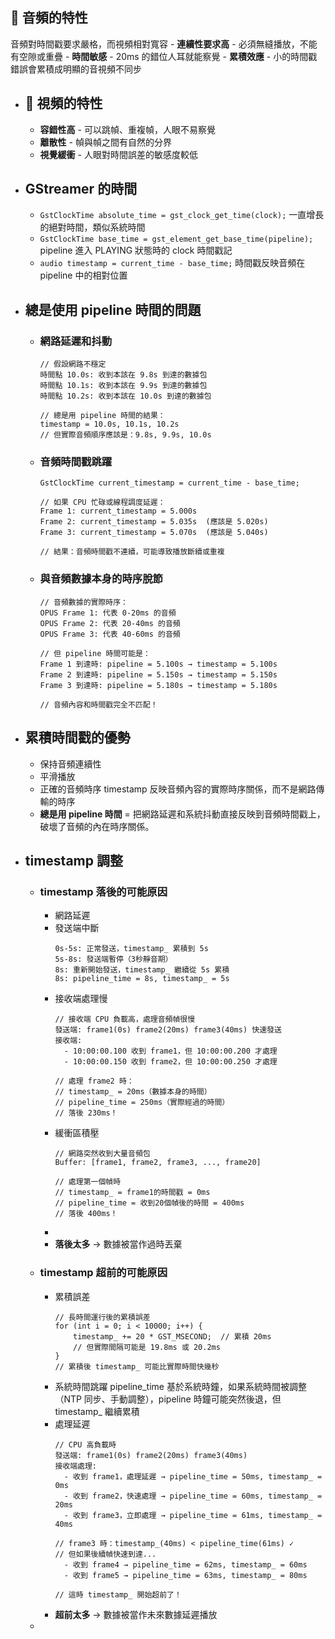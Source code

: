 ## 🎵  **音頻的特性**
音頻對時間戳要求嚴格，而視頻相對寬容
	- **連續性要求高** - 必須無縫播放，不能有空隙或重疊
	- **時間敏感** - 20ms 的錯位人耳就能察覺
	- **累積效應** - 小的時間戳錯誤會累積成明顯的音視頻不同步
- ## 🎥  **視頻的特性**
	- **容錯性高** - 可以跳幀、重複幀，人眼不易察覺
	- **離散性** - 幀與幀之間有自然的分界
	- **視覺緩衝** - 人眼對時間誤差的敏感度較低
- ## GStreamer 的時間
	- `GstClockTime absolute_time = gst_clock_get_time(clock);` 一直增長的絕對時間，類似系統時間
	- `GstClockTime base_time = gst_element_get_base_time(pipeline);` pipeline 進入 PLAYING 狀態時的 clock 時間戳記
	- `audio timestamp = current_time - base_time;` 時間戳反映音頻在 pipeline 中的相對位置
- ## 總是使用 pipeline 時間的問題
	- ### 網路延遲和抖動
	  ```
	  // 假設網路不穩定
	  時間點 10.0s: 收到本該在 9.8s 到達的數據包
	  時間點 10.1s: 收到本該在 9.9s 到達的數據包  
	  時間點 10.2s: 收到本該在 10.0s 到達的數據包
	  
	  // 總是用 pipeline 時間的結果：
	  timestamp = 10.0s, 10.1s, 10.2s
	  // 但實際音頻順序應該是：9.8s, 9.9s, 10.0s
	  ```
	- ### 音頻時間戳跳躍
	  ```
	  GstClockTime current_timestamp = current_time - base_time;
	  
	  // 如果 CPU 忙碌或線程調度延遲：
	  Frame 1: current_timestamp = 5.000s
	  Frame 2: current_timestamp = 5.035s  (應該是 5.020s)
	  Frame 3: current_timestamp = 5.070s  (應該是 5.040s)
	  
	  // 結果：音頻時間戳不連續，可能導致播放斷續或重複
	  ```
	- ### 與音頻數據本身的時序脫節
	  ```
	  // 音頻數據的實際時序：
	  OPUS Frame 1: 代表 0-20ms 的音頻
	  OPUS Frame 2: 代表 20-40ms 的音頻  
	  OPUS Frame 3: 代表 40-60ms 的音頻
	  
	  // 但 pipeline 時間可能是：
	  Frame 1 到達時: pipeline = 5.100s → timestamp = 5.100s
	  Frame 2 到達時: pipeline = 5.150s → timestamp = 5.150s
	  Frame 3 到達時: pipeline = 5.180s → timestamp = 5.180s
	  
	  // 音頻內容和時間戳完全不匹配！
	  ```
- ## 累積時間戳的優勢
	- 保持音頻連續性
	- 平滑播放
	- 正確的音頻時序
	  timestamp 反映音頻內容的實際時序關係，而不是網路傳輸的時序
	- **總是用 pipeline 時間** = 把網路延遲和系統抖動直接反映到音頻時間戳上，破壞了音頻的內在時序關係。
- ## timestamp 調整
	- ### timestamp 落後的可能原因
		- 網路延遲
		- 發送端中斷
		  ```
		  0s-5s: 正常發送，timestamp_ 累積到 5s
		  5s-8s: 發送端暫停（3秒靜音期）
		  8s: 重新開始發送，timestamp_ 繼續從 5s 累積
		  8s: pipeline_time = 8s, timestamp_ = 5s
		  ```
		- 接收端處理慢
		  ```
		  // 接收端 CPU 負載高，處理音頻幀很慢
		  發送端: frame1(0s) frame2(20ms) frame3(40ms) 快速發送
		  接收端: 
		    - 10:00:00.100 收到 frame1，但 10:00:00.200 才處理
		    - 10:00:00.150 收到 frame2，但 10:00:00.250 才處理
		    
		  // 處理 frame2 時：
		  // timestamp_ = 20ms（數據本身的時間）
		  // pipeline_time = 250ms（實際經過的時間）
		  // 落後 230ms！
		  ```
		- 緩衝區積壓
		  ```
		  // 網路突然收到大量音頻包
		  Buffer: [frame1, frame2, frame3, ..., frame20]
		  
		  // 處理第一個幀時
		  // timestamp_ = frame1的時間戳 = 0ms
		  // pipeline_time = 收到20個幀後的時間 = 400ms
		  // 落後 400ms！
		  ```
		-
		- **落後太多** → 數據被當作過時丟棄
	- ### timestamp 超前的可能原因
		- 累積誤差
		  ```
		  // 長時間運行後的累積誤差
		  for (int i = 0; i < 10000; i++) {
		      timestamp_ += 20 * GST_MSECOND;  // 累積 20ms
		      // 但實際間隔可能是 19.8ms 或 20.2ms
		  }
		  // 累積後 timestamp_ 可能比實際時間快幾秒
		  ```
		- 系統時間跳躍
		  pipeline_time 基於系統時鐘，如果系統時間被調整（NTP 同步、手動調整），pipeline 時鐘可能突然後退，但 timestamp_ 繼續累積
		- 處理延遲
		  ```
		  // CPU 高負載時
		  發送端: frame1(0s) frame2(20ms) frame3(40ms)
		  接收端處理: 
		    - 收到 frame1，處理延遲 → pipeline_time = 50ms, timestamp_ = 0ms
		    - 收到 frame2，快速處理 → pipeline_time = 60ms, timestamp_ = 20ms  
		    - 收到 frame3，立即處理 → pipeline_time = 61ms, timestamp_ = 40ms
		    
		  // frame3 時：timestamp_(40ms) < pipeline_time(61ms) ✓
		  // 但如果後續幀快速到達...
		    - 收到 frame4 → pipeline_time = 62ms, timestamp_ = 60ms
		    - 收到 frame5 → pipeline_time = 63ms, timestamp_ = 80ms
		    
		  // 這時 timestamp_ 開始超前了！
		  ```
		- **超前太多** → 數據被當作未來數據延遲播放
	-